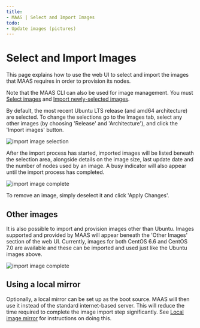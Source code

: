 ```yaml
---
title:
- MAAS | Select and Import Images
todo:
- Update images (pictures)
---
```


# Select and Import Images

This page explains how to use the web UI to select and import the images that
MAAS requires in order to provision its nodes.

Note that the MAAS CLI can also be used for image management. You must
[Select images](manage-cli-images.md#select-images) and 
[Import newly-selected images](manage-cli-images.md#import-newly-selected-images).

By default, the most recent Ubuntu LTS release (and amd64 architecture) are
selected. To change the selections go to the Images tab, select any other
images (by choosing 'Release' and 'Architecture'), and click the 'Import
images' button.

![import image selection](../../media/import-images.png)

After the import process has started, imported images will be listed beneath
the selection area, alongside details on the image size, last update date and
the number of nodes used by an image. A busy indicator will also appear until
the import process has completed. 

![import image complete](../../media/import-images-list.png)

To remove an image, simply deselect it and click 'Apply Changes'.


## Other images

It is also possible to import and provision images other than Ubuntu. Images
supported and provided by MAAS will appear beneath the 'Other Images' section
of the web UI. Currently, images for both CentOS 6.6 and CentOS 7.0 are
available and these can be imported and used just like the Ubuntu images above.

![import image complete](../../media/import-images-other.png)


## Using a local mirror

Optionally, a local mirror can be set up as the boot source. MAAS will then use
it instead of the standard internet-based server. This will reduce the time
required to complete the image import step significantly. See
[Local image mirror](installconfig-images-mirror.md) for instructions on
doing this.
